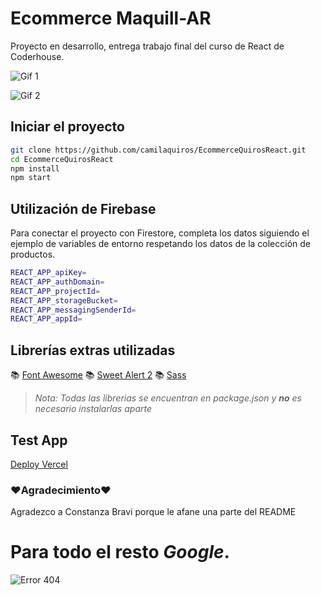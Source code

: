 # Ecommerce Maquill-AR

Proyecto en desarrollo, entrega trabajo final del curso de React de Coderhouse.

![ Gif 1](https://firebasestorage.googleapis.com/v0/b/ecommercequiros.appspot.com/o/EntregaReactQuiros2.gif?alt=media&token=174d1ff8-d3b4-4e6a-9ba1-1e678863e7f0)

![ Gif 2](https://firebasestorage.googleapis.com/v0/b/ecommercequiros.appspot.com/o/EntregaReactQuiros.gif?alt=media&token=d66fc018-2bae-4294-a0a4-426c2b7de245)

## Iniciar el proyecto

```bash
git clone https://github.com/camilaquiros/EcommerceQuirosReact.git
cd EcommerceQuirosReact
npm install
npm start
```
## Utilización de Firebase

Para conectar el proyecto con Firestore, completa los datos siguiendo el ejemplo de variables de entorno respetando los datos de la colección de productos.

```bash
REACT_APP_apiKey=
REACT_APP_authDomain=
REACT_APP_projectId=
REACT_APP_storageBucket=
REACT_APP_messagingSenderId=
REACT_APP_appId=
```

## Librerías extras utilizadas
📚 [Font Awesome](https://fontawesome.com/docs/web/use-with/react/add-icons#add-individual-icons-explicitly)
📚 [Sweet Alert 2](https://sweetalert2.github.io)
📚 [Sass](https://sass-lang.com/install)

> *Nota: Todas las librerias se encuentran en package.json y ***no*** es necesario instalarlas aparte*

## Test App
[Deploy Vercel](https://ecommerce-quiros-react.vercel.app)

### ❤Agradecimiento❤ 
Agradezco a Constanza Bravi porque le afane una parte del README

# Para todo el resto ***Google***.
![ Error 404](https://firebasestorage.googleapis.com/v0/b/ecommercequiros.appspot.com/o/imagen_2022-11-11_080400292.png?alt=media&token=185e7b79-0323-4104-bfd1-be8c7635008a)
